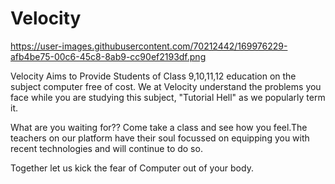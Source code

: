
                       


# Velocity

https://user-images.githubusercontent.com/70212442/169976229-afb4be75-00c6-45c8-8ab9-cc90ef2193df.png


Velocity Aims to Provide Students of Class 9,10,11,12 education on the subject computer free of cost.
We at Velocity understand the problems you face while you are studying this subject,
"Tutorial Hell" as we popularly term it.

What are you waiting for??
Come take a class and see how you feel.The teachers on our platform have their soul focussed on equipping you with 
recent technologies and will continue to do so.

Together let us kick the fear of Computer out of your body. 

